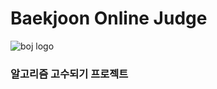 # Baekjoon Online Judge
![boj logo](https://user-images.githubusercontent.com/33174275/126900295-c729b046-884d-4a6b-bb71-5dd1dd1b9cb3.png)
### 알고리즘 고수되기 프로젝트
